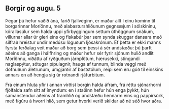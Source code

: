 ## Borgir og augu. 5

Þegar þú hefur vaðið ána, farið fjallveginn, er maður allt í einu kominn til borgarinnar Moríönnu, með alabasturshliðunum gegnsæjum í sólskininu, kórallasúlur sem halda uppi yfirbyggingum settum úthöggnum snákum, villurnar allar úr gleri eins og fiskabúr þar sem synda skuggar dansara með silfrað hreistur undir medúsu löguðum ljósakrónum. Ef þetta er ekki manns fyrsta ferðalag veit maður að borg sem þessi á sér andstæðu: þú þarft aðeins að ganga í hálfhring og maður hefur sér fyrir sjónum hulið andlit Moríönnu, víðáttu af ryðguðum járnplötum, hærusekki, stingandi naglaspýtur, sótugar pípulagnir, hauga af tunnum, blinda veggi með dofnuðum áletrunum, umgjarðir af baststólum, reipi sem eru góð til einskins annars en að hengja sig úr rotnandi rjáfurbitum.

Frá einum hluta yfir í annan virðist borgin halda áfram, frá réttu sjónarhorni fjölfalda safn sitt af ímyndum: en í staðinn hefur hún enga þykkt, hún samanstendur aðeins af framhlið og andstæðu hennarm eins og pappírsörk, með fígúru á hvorri hlið, sem getur hvorki verið skildar að né séð hvor aðra.